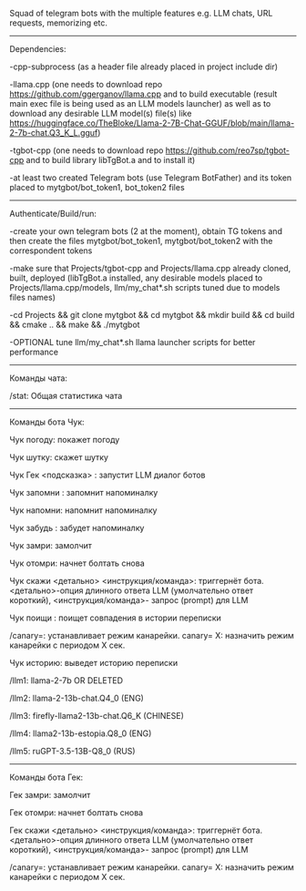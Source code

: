 Squad of telegram bots with the multiple features e.g. LLM chats, URL requests, memorizing etc.

---

Dependencies:

-cpp-subprocess (as a header file already placed in project include dir)

-llama.cpp (one needs to download repo https://github.com/ggerganov/llama.cpp and to build executable (result main exec file is being used as an LLM models launcher) as well as to download any desirable LLM model(s) file(s) like https://huggingface.co/TheBloke/Llama-2-7B-Chat-GGUF/blob/main/llama-2-7b-chat.Q3_K_L.gguf)

-tgbot-cpp (one needs to download repo https://github.com/reo7sp/tgbot-cpp and to build library libTgBot.a and to install it)

-at least two created Telegram bots (use Telegram BotFather) and its token placed to mytgbot/bot_token1, bot_token2 files

---

Authenticate/Build/run:

-create your own telegram bots (2 at the moment), obtain TG tokens and then create the files mytgbot/bot_token1, mytgbot/bot_token2 with the correspondent tokens

-make sure that Projects/tgbot-cpp and Projects/llama.cpp already cloned, built, deployed (libTgBot.a installed, any desirable models placed to Projects/llama.cpp/models,  llm/my_chat*.sh scripts tuned due to models files names)

-cd Projects && git clone mytgbot && cd mytgbot && mkdir build && cd build && cmake .. && make && ./mytgbot

-OPTIONAL tune llm/my_chat*.sh llama launcher scripts for better performance

---

Команды чата: 

/stat: Общая статистика чата

---

Команды бота Чук: 

Чук погоду: покажет погоду

Чук шутку: скажет шутку

Чук Гек <подсказка> : запустит LLM диалог ботов

Чук запомни : запомнит напоминалку

Чук напомни: напомнит напоминалку

Чук забудь : забудет напоминалку

Чук замри: замолчит

Чук отомри: начнет болтать снова

Чук скажи  <детально> <инструкция/команда>: триггернёт бота. <детально>-опция длинного ответа LLM (умолчательно ответ короткий), <инструкция/команда>- запрос (prompt) для LLM

Чук поищи : поищет совпадения в истории переписки

/canary=: устанавливает режим канарейки. canary= X: назначить режим канарейки с периодом Х сек.

Чук историю: выведет историю переписки

/llm1: llama-2-7b OR DELETED

/llm2: llama-2-13b-chat.Q4_0 (ENG)

/llm3: firefly-llama2-13b-chat.Q6_K (CHINESE)

/llm4: llama2-13b-estopia.Q8_0 (ENG)

/llm5: ruGPT-3.5-13B-Q8_0 (RUS)

---

Команды бота Гек: 

Гек замри: замолчит

Гек отомри: начнет болтать снова

Гек скажи  <детально> <инструкция/команда>: триггернёт бота. <детально>-опция длинного ответа LLM (умолчательно ответ короткий), <инструкция/команда>- запрос (prompt) для LLM

/canary=: устанавливает режим канарейки. canary= X: назначить режим канарейки с периодом Х сек.